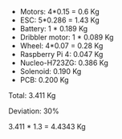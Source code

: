 - Motors: 4*0.15 = 0.6 Kg
- ESC: 5*0.286 = 1.43 Kg
- Battery: 1 * 0.189 Kg
- Dribbler motor: 1 * 0.089 Kg
- Wheel: 4*0.07 = 0.28 Kg
- Raspberry Pi 4: 0.047 Kg
- Nucleo-H723ZG: 0.386 Kg
- Solenoid: 0.190 Kg
- PCB: 0.200 Kg

Total: 3.411 Kg

Deviation: 30%

3.411 * 1.3 = 4.4343 Kg

